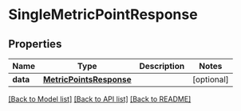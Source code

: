 # SingleMetricPointResponse

## Properties
Name | Type | Description | Notes
------------ | ------------- | ------------- | -------------
**data** | [**MetricPointsResponse**](MetricPointsResponse.md) |  | [optional] 

[[Back to Model list]](../README.md#documentation-for-models) [[Back to API list]](../README.md#documentation-for-api-endpoints) [[Back to README]](../README.md)

